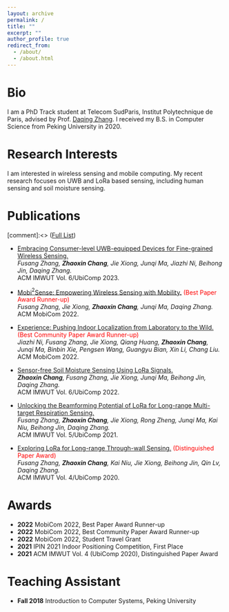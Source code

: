 ```yaml
---
layout: archive
permalink: /
title: ""
excerpt: ""
author_profile: true
redirect_from: 
  - /about/
  - /about.html
---
```


Bio
======
I am a PhD Track student at Telecom SudParis, Institut Polytechnique de Paris, advised by Prof. [Daqing Zhang](https://scholar.google.com.hk/citations?hl=en&user=qn8CqEYAAAAJ&view_op=list_works&sortby=pubdate). I received my B.S. in Computer Science from Peking University in 2020.


Research Interests
======
I am interested in wireless sensing and mobile computing. My recent research focuses on UWB and LoRa based sensing, including human sensing and soil moisture sensing. 

Publications
======
[comment]:<> ([Full List](https://scholar.google.com/citations?user=zfeJPCgAAAAJ&hl=en))

- [Embracing Consumer-level UWB-equipped Devices for Fine-grained Wireless Sensing.](https://zhaoxin-chang.github.io/)\
  *Fusang Zhang, **Zhaoxin Chang**, Jie Xiong, Junqi Ma, Jiazhi Ni, Beihong Jin, Daqing Zhang.*\
  ACM IMWUT Vol. 6/UbiComp 2023.

- [Mobi$^2$Sense: Empowering Wireless Sensing with Mobility.](https://dl.acm.org/doi/10.1145/3495243.3560518) <font color=red font-weight=bold>(Best Paper Award Runner-up)</font>\
  *Fusang Zhang, Jie Xiong, **Zhaoxin Chang**, Junqi Ma, Daqing Zhang.*\
  ACM MobiCom 2022.

- [Experience: Pushing Indoor Localization from Laboratory to the Wild.](https://dl.acm.org/doi/10.1145/3495243.3560546) <font color=red font-weight=bold>(Best Community Paper Award Runner-up)</font>\
  *Jiazhi Ni, Fusang Zhang, Jie Xiong, Qiang Huang, **Zhaoxin Chang**, Junqi Ma, Binbin Xie, Pengsen Wang, Guangyu Bian, Xin Li, Chang Liu.*\
  ACM MobiCom 2022.

- [Sensor-free Soil Moisture Sensing Using LoRa Signals.](https://dl.acm.org/doi/10.1145/3534608)\
  ***Zhaoxin Chang**, Fusang Zhang, Jie Xiong, Junqi Ma, Beihong Jin, Daqing Zhang.*\
  ACM IMWUT Vol. 6/UbiComp 2022.
  
- [Unlocking the Beamforming Potential of LoRa for Long-range Multi-target Respiration Sensing.](https://dl.acm.org/doi/abs/10.1145/3463526)\
  *Fusang Zhang, **Zhaoxin Chang**, Jie Xiong, Rong Zheng, Junqi Ma, Kai Niu, Beihong Jin, Daqing Zhang.*\
  ACM IMWUT Vol. 5/UbiComp 2021.
  
- [Exploring LoRa for Long-range Through-wall Sensing.](https://dl.acm.org/doi/abs/10.1145/3397326) <font color=red font-weight=bold>(Distinguished Paper Award)</font>\
  *Fusang Zhang, **Zhaoxin Chang**, Kai Niu, Jie Xiong, Beihong Jin, Qin Lv, Daqing Zhang.*\
  ACM IMWUT Vol. 4/UbiComp 2020. 
  
Awards
======

- **2022** MobiCom 2022, Best Paper Award Runner-up
- **2022** MobiCom 2022, Best Community Paper Award Runner-up
- **2022** MobiCom 2022, Student Travel Grant
- **2021** IPIN 2021 Indoor Positioning Competition, First Place
- **2021** ACM IMWUT Vol. 4 (UbiComp 2020), Distinguished Paper Award

Teaching Assistant
======

- **Fall 2018** Introduction to Computer Systems, Peking University

